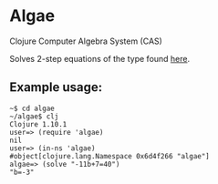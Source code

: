 # Algae

Clojure Computer Algebra System (CAS)

Solves 2-step equations of the type found [here](https://www.khanacademy.org/math/algebra/one-variable-linear-equations/alg1-two-steps-equations-intro/e/linear_equations_2?modal=1).

## Example usage:

```
~$ cd algae
~/algae$ clj
Clojure 1.10.1
user=> (require 'algae)
nil
user=> (in-ns 'algae)
#object[clojure.lang.Namespace 0x6d4f266 "algae"]
algae=> (solve "-11b+7=40")
"b=-3"
```